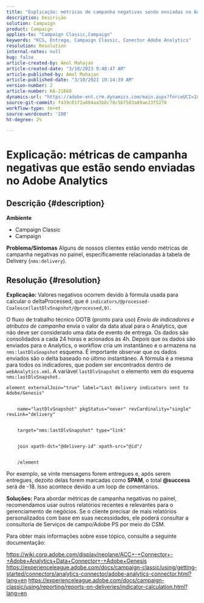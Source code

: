```yaml
---
title: "Explicação: métricas de campanha negativas sendo enviadas no Adobe Analytics"
description: Descrição
solution: Campaign
product: Campaign
applies-to: "Campaign Classic,Campaign"
keywords: "KCS, Entrega, Campaign Classic, Conector Adobe Analytics"
resolution: Resolution
internal-notes: null
bug: false
article-created-by: Amol Mahajan
article-created-date: "3/10/2023 9:48:47 AM"
article-published-by: Amol Mahajan
article-published-date: "3/10/2023 10:14:39 AM"
version-number: 2
article-number: KA-21660
dynamics-url: "https://adobe-ent.crm.dynamics.com/main.aspx?forceUCI=1&pagetype=entityrecord&etn=knowledgearticle&id=41f1a0bd-28bf-ed11-83ff-6045bd006268"
source-git-commit: f439c01f2a884aa5b8c78c5b7583a89ae23f5278
workflow-type: tm+mt
source-wordcount: '280'
ht-degree: 2%

---
```


# Explicação: métricas de campanha negativas que estão sendo enviadas no Adobe Analytics

## Descrição {#description}

<b>Ambiente</b>
- Campaign Classic
- Campaign



<b>Problema/Sintomas</b>
Alguns de nossos clientes estão vendo métricas de campanha negativas no painel, especificamente relacionadas à tabela de Delivery (`nms:delivery`).


## Resolução {#resolution}

<b>Explicação:</b>
Valores negativos ocorrem devido à fórmula usada para calcular o deltaProcessed, que é `indicators/@processed-Coalesce(lastDlvSnapshot/@processed,0)`.

O fluxo de trabalho técnico OOTB (pronto para uso) *Envio de indicadores e atributos de campanha* envia o valor da data atual para o Analytics, que não deve ser considerado uma data de evento de entrega. Os dados são consolidados a cada 24 horas e acionados às 4h. Depois que os dados são enviados para o Analytics, o workflow cria um instantâneo e o armazena na `nms:lastDlvSnapshot` esquema. É importante observar que os dados enviados são o delta baseado no último instantâneo. A fórmula é a mesma para todos os indicadores, que podem ser encontrados dentro de `webAnalytics.xml`. A variável `lastDlvSnapshot` o elemento vem do esquema `nms:lastDlvSnapshot.`




```
element externalJoin="true" label="Last delivery indicators sent to Adobe/Genesis"


    name="lastDlvSnapshot" pkgStatus="never" revCardinality="single" revLink="delivery"


    target="nms:lastDlvSnapshot" type="link"


    join xpath-dst="@delivery-id" xpath-src="@id"/


    /element
```


Por exemplo, se vinte mensagens forem entregues e, após serem entregues, dezoito delas forem marcadas como <b>SPAM</b>, o total <b>@success</b> será de -18. Isso acontece devido a um loop de comentários.

<b>Soluções:</b>
Para abordar métricas de campanha negativas no painel, recomendamos usar outros relatórios recentes e relevantes para o gerenciamento de negócios. Se o cliente precisar de mais relatórios personalizados com base em suas necessidades, ele poderá consultar a consultoria de Serviços de campo/Adobe PS por meio do CSM.

Para obter mais informações sobre esse tópico, consulte a seguinte documentação:

https://wiki.corp.adobe.com/display/neolane/ACC+-+Connector+-+Adobe+Analytics+Data+Connector+-+Adobe+Genesis https://experienceleague.adobe.com/docs/campaign-classic/using/getting-started/connectors/analytics-connector/adobe-analytics-connector.html?lang=en https://experienceleague.adobe.com/docs/campaign-classic/using/reporting/reports-on-deliveries/indicator-calculation.html?lang=en
